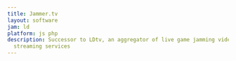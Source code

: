 ```yaml
---
title: Jammer.tv
layout: software
jam: ld
platform: js php
description: Successor to LDtv, an aggregator of live game jamming video across multiple
  streaming services
---
```


